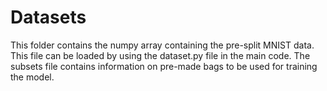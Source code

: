 # Datasets

This folder contains the numpy array containing the pre-split MNIST data. This
file can be loaded by using the dataset.py file in the main code. The subsets
file contains information on pre-made bags to be used for training the model.
